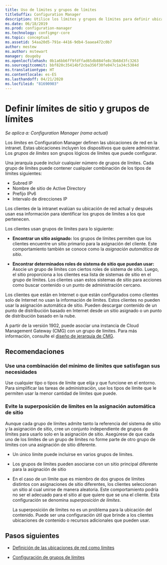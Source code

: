 ```yaml
---
title: Uso de límites y grupos de límites
titleSuffix: Configuration Manager
description: Utilice los límites y grupos de límites para definir ubicaciones de red y sistemas de sitio accesibles para dispositivos administrados.
ms.date: 06/18/2019
ms.prod: configuration-manager
ms.technology: configmgr-core
ms.topic: conceptual
ms.assetid: 54aa20d5-791e-4416-9db4-5aaea472c0b7
author: mestew
ms.author: mstewart
manager: dougeby
ms.openlocfilehash: 0b1a6bb6ff9fdffad65db884fe8c3b68d3fc3263
ms.sourcegitcommit: bbf820c35414bf2cba356f30fe047c1a34c5384d
ms.translationtype: HT
ms.contentlocale: es-ES
ms.lasthandoff: 04/21/2020
ms.locfileid: "81690903"
---
```

# <a name="define-site-boundaries-and-boundary-groups"></a>Definir límites de sitio y grupos de límites

*Se aplica a: Configuration Manager (rama actual)*

Los *límites* en Configuration Manager definen las ubicaciones de red en la intranet. Estas ubicaciones incluyen los dispositivos que quiere administrar. Los *grupos de límites* son grupos lógicos de límites que puede configurar.

Una jerarquía puede incluir cualquier número de grupos de límites. Cada grupo de límites puede contener cualquier combinación de los tipos de límites siguientes:  

- Subred IP  
- Nombre de sitio de Active Directory  
- Prefijo IPv6  
- Intervalo de direcciones IP  

Los clientes de la intranet evalúan su ubicación de red actual y después usan esa información para identificar los grupos de límites a los que pertenecen.  

Los clientes usan grupos de límites para lo siguiente:  

- **Encontrar un sitio asignado:** los grupos de límites permiten que los clientes encuentre un sitio primario para la asignación del cliente. Este comportamiento también se conoce como la *asignación automática de sitio*.  

- **Encontrar determinados roles de sistema de sitio que puedan usar:** Asocie un grupo de límites con ciertos roles de sistema de sitio. Luego, el sitio proporciona a los clientes esa lista de sistemas de sitio en el grupo de límites. Los clientes usan estos sistemas de sitio para acciones como buscar contenido o un punto de administración cercano.  

Los clientes que están en Internet o que están configurados como clientes solo de Internet no usan la información de límites. Estos clientes no pueden usar la asignación automática de sitio. Pueden descargar contenido de un punto de distribución basado en Internet desde un sitio asignado o un punto de distribución basado en la nube.  

A partir de la versión 1902, puede asociar una instancia de Cloud Management Gateway (CMG) con un grupo de límites. Para más información, consulte el [diseño de jerarquía de CMG](../../../clients/manage/cmg/plan-cloud-management-gateway.md#hierarchy-design).<!--3640932-->


## <a name="recommendations"></a><a name="BKMK_BoundaryBestPractices"></a> Recomendaciones

### <a name="use-a-mix-of-the-fewest-boundaries-that-meet-your-needs"></a>Use una combinación del mínimo de límites que satisfagan sus necesidades

Use cualquier tipo o tipos de límite que elija y que funcione en el entorno. Para simplificar las tareas de administración, use los tipos de límite que le permiten usar la menor cantidad de límites que puede.

### <a name="avoid-overlapping-boundaries-for-automatic-site-assignment"></a>Evite la superposición de límites en la asignación automática de sitio

Aunque cada grupo de límites admite tanto la referencia del sistema de sitio y la asignación de sitio, cree un conjunto independiente de grupos de límites para usarlo solo en la asignación de sitio. Asegúrese de que cada uno de los límites de un grupo de límites no forme parte de otro grupo de límites con una asignación de sitio diferente.

- Un único límite puede incluirse en varios grupos de límites.  

- Los grupos de límites pueden asociarse con un sitio principal diferente para la asignación de sitio  

- En el caso de un límite que es miembro de dos grupos de límites distintos con asignaciones de sitio diferentes, los clientes seleccionan un sitio al cual unirse de manera aleatoria. Este comportamiento podría no ser el adecuado para el sitio al que quiere que se una el cliente. Esta configuración se denomina *superposición de límites*.  

    La superposición de límites no es un problema para la ubicación del contenido. Puede ser una configuración útil que brinde a los clientes ubicaciones de contenido o recursos adicionales que pueden usar.  


## <a name="next-steps"></a>Pasos siguientes

- [Definición de las ubicaciones de red como límites](boundaries.md)

- [Configuración de grupos de límites](boundary-groups.md)
